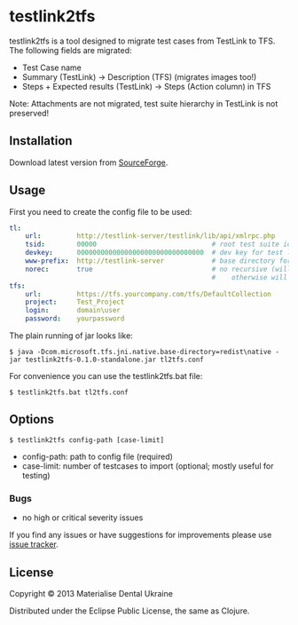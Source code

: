 # testlink2tfs

testlink2tfs is a tool designed to migrate test cases from TestLink to TFS. The following fields are migrated:
- Test Case name
- Summary (TestLink) -> Description (TFS) (migrates images too!)
- Steps + Expected results (TestLink) -> Steps (Action column) in TFS

Note: Attachments are not migrated, test suite hierarchy in TestLink is not preserved!

## Installation

Download latest version from [SourceForge](https://sourceforge.net/projects/testlink2tfs/files/latest/download).

## Usage

First you need to create the config file to be used:

```yaml
tl: 
    url:         http://testlink-server/testlink/lib/api/xmlrpc.php
    tsid:        00000                             # root test suite id
    devkey:      00000000000000000000000000000000  # dev key for test link
    www-prefix:  http://testlink-server            # base directory for test link
    norec:       true                              # no recursive (will migrate only direct child items for tsid,
                                                   #    otherwise will plain import all children without preserving test suite hierarchy)
tfs: 
    url:         https://tfs.yourcompany.com/tfs/DefaultCollection      # tfs collection url
    project:     Test_Project                                           # tfs project
    login:       domain\user                                            # credentials
    password:    yourpassword                                           #
```

The plain running of jar looks like:

    $ java -Dcom.microsoft.tfs.jni.native.base-directory=redist\native -jar testlink2tfs-0.1.0-standalone.jar tl2tfs.conf

For convenience you can use the testlink2tfs.bat file:

    $ testlink2tfs.bat tl2tfs.conf

## Options

    $ testlink2tfs config-path [case-limit]

- config-path: path to config file (required)
- case-limit: number of testcases to import (optional; mostly useful for testing)

### Bugs

- no high or critical severity issues

If you find any issues or have suggestions for improvements please use [issue tracker](https://github.com/ashenwolf/testlink2tfs/issues).

## License

Copyright © 2013 Materialise Dental Ukraine

Distributed under the Eclipse Public License, the same as Clojure.
